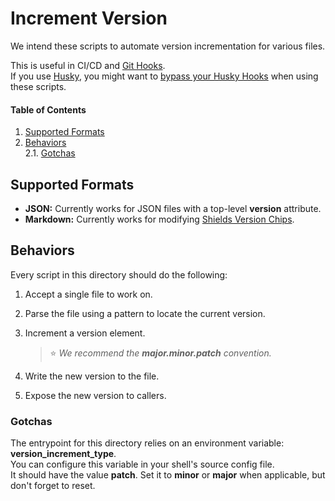 # Increment Version

We intend these scripts to automate version incrementation for various files.

This is useful in CI/CD and [Git Hooks](https://git-scm.com/book/en/v2/Customizing-Git-Git-Hooks).  
If you use [Husky](https://typicode.github.io/husky/#/), you might want to [bypass your Husky Hooks](https://typicode.github.io/husky/#/?id=bypass-hooks) when using these scripts.

#### Table of Contents

1. [Supported Formats](#supported-formats)
2. [Behaviors](#behaviors)  
    2.1. [Gotchas](#gotchas)

## Supported Formats

- **JSON:** Currently works for JSON files with a top-level **version** attribute.
- **Markdown:** Currently works for modifying [Shields Version Chips](https://shields.io/category/version).

## Behaviors

Every script in this directory should do the following:
1. Accept a single file to work on.
2. Parse the file using a pattern to locate the current version.
3. Increment a version element.  

    > ⭐️ _We recommend the **major.minor.patch** convention._

4. Write the new version to the file.
5. Expose the new version to callers.

### Gotchas

The entrypoint for this directory relies on an environment variable: **version_increment_type**.  
You can configure this variable in your shell's source config file.  
It should have the value **patch**. Set it to **minor** or **major** when applicable, but don't forget to reset.
